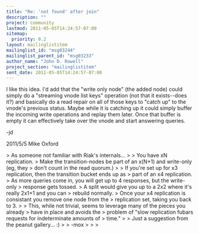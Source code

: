 ```yaml
---
title: "Re: 'not found' after join"
description: ""
project: community
lastmod: 2011-05-05T14:24:57-07:00
sitemap:
  priority: 0.2
layout: mailinglistitem
mailinglist_id: "msg03244"
mailinglist_parent_id: "msg03233"
author_name: "John D. Rowell"
project_section: "mailinglistitem"
sent_date: 2011-05-05T14:24:57-07:00
---
```



I like this idea. I'd add that the "write only node" (the added node) could
simply do a "streaming vnode list keys" operation (not that it exists--does
it?) and basically do a read repair on all of those keys to "catch up" to
the vnode's previous status. Maybe while it is catching up it could simply
buffer the incoming write operations and replay them later. Once that buffer
is empty it can effectively take over the vnode and start answering queries.

-jd

2011/5/5 Mike Oxford 

&gt; As someone not familiar with Riak's internals...
&gt;
&gt; You have xN replication.
&gt; Make the transition-nodes be part of an x(N+1) and write-only (eg, they
&gt; don't count in the read quorum.)
&gt;
&gt; If you're set up for x3 replication, then the transition bucket ends up as
&gt; part of an x4 replication.
&gt; As more queries come in, you will get up to 4 responses, but the write-only
&gt; response gets tossed.
&gt; A split would give you up to a 2x2 where it's really 2x1+1 and you can
&gt; rebuild normally.
&gt; Once your x4 replication is consistant you remove one node from the
&gt; replication set, taking you back to 3.
&gt;
&gt; This, while not trivial, seems to leverage many of the pieces you already
&gt; have in place and avoids the
&gt; problem of "slow replication fubars requests for indeterminate amounts of
&gt; time."
&gt;
&gt; Just a suggestion from the peanut gallery... :)
&gt;
&gt; -mox
&gt;
&gt;
&gt;
